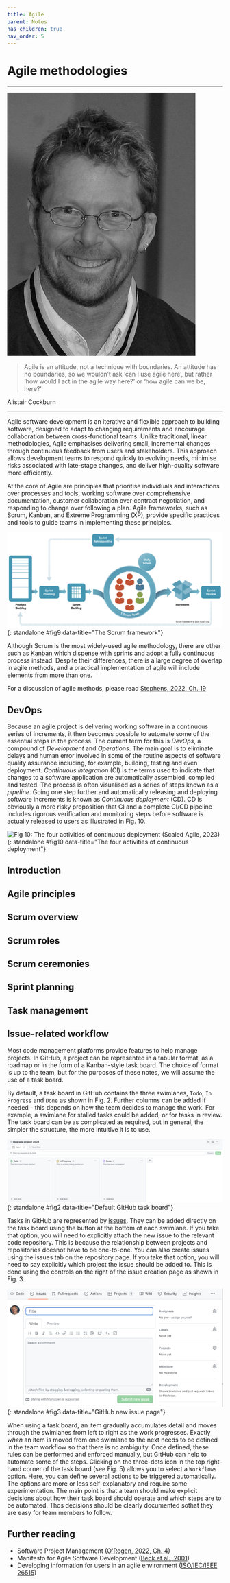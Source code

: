 ```yaml
---
title: Agile
parent: Notes
has_children: true
nav_order: 5
---
```


# Agile methodologies

<hr class="splash">

![Alistair Cockburn](../../images/people/alistair_cockburn.png)

<blockquote class="pretty"><span>
Agile is an attitude, not a technique with boundaries. An attitude has no boundaries, so we wouldn’t ask ‘can I use agile here’, but rather ‘how would I act in the agile way here?’ or ‘how agile can we be, here?'
</span></blockquote>
<p class="attribution">Alistair Cockburn</p>

<hr class="splash">

Agile software development is an iterative and flexible approach to building software, designed to 
adapt to changing requirements and encourage collaboration between cross-functional teams. Unlike 
traditional, linear methodologies, Agile emphasises delivering small, incremental changes through 
continuous feedback from users and stakeholders. This approach allows development teams to respond 
quickly to evolving needs, minimise risks associated with late-stage changes, and deliver 
high-quality software more efficiently.

At the core of Agile are principles that prioritise individuals and interactions over processes 
and tools, working software over comprehensive documentation, customer collaboration over contract 
negotiation, and responding to change over following a plan. Agile frameworks, such as Scrum, 
Kanban, and Extreme Programming (XP), provide specific practices and tools to guide teams in 
implementing these principles.


![Fig. 9: The Scrum framework ([Scrum.org](https://www.scrum.org/learning-series/what-is-scrum))](images/scrum.png){: standalone #fig9 data-title="The Scrum framework"}

Although Scrum is the most widely-used agile methodology, there are other such as 
[Kanban](https://kanbanize.com/kanban-resources) which dispense with sprints and adopt a fully
continuous process instead. Despite their differences, there is a large degree of overlap in agile
methods, and a practical implementation of agile will include elements from more than one.

For a discussion of agile methods, please read [Stephens, 2022, Ch. 19](https://learning.oreilly.com/library/view/beginning-software-engineering/9781119901709/c19.xhtml#please-read)

## DevOps

Because an agile project is delivering working software in a continuous series of increments, it then
becomes possible to automate some of the essential steps in the process. The current term for this
is *DevOps*, a compound of *Development* and  *Operations*. The main goal is to eliminate delays and
human error involved in some of the routine aspects of software quality assurance including,
for example, building, testing and even deployment. *Continuous integration* (CI) is the terms used
to indicate that changes to a software application are automatically assembled, compiled and tested.
The process is often visualised as a series of steps known as a *pipeline*. Going one step further
and automatically releasing and deploying software increments is known as *Continuous deployment* (CD).
CD is obviously a more risky proposition that CI and a complete CI/CD pipeline includes rigorous
verification and monitoring steps before software is actually released to users as illustrated in
Fig. 10.

![Fig 10: The four activities of continuous deployment ([Scaled Agile, 2023](https://scaledagileframework.com/continuous-deployment/))](https://scaledagileframework.com/wp-content/uploads/2023/01/Continuous_Deployment_F02-2.svg#figure){: standalone #fig10 data-title="The four activities of continuous deployment"}


## Introduction

## Agile principles

## Scrum overview

## Scrum roles

## Scrum ceremonies

## Sprint planning

## Task management


## Issue-related workflow

Most code management platforms provide features to help manage projects. In GitHub, a project can be
represented in a tabular format, as a roadmap or in the form of a Kanban-style task board. The choice
of format is up to the team, but for the purposes of these notes, we will assume the use of a task board.

By default, a task board in GitHub contains the three swimlanes, `Todo`, `In Progress` and `Done` as
shown in Fig. 2. Further columns can be added if needed - this depends on how the team decides to
manage the work. For example, a swimlane for stalled tasks could be added, or for tasks in review.
The task board can be as complicated as required, but in general, the simpler the structure, the
more intuitive it is to use.

![Fig. 2. Default GitHub task board](images/github_task_board.png){: standalone #fig2 data-title="Default GitHub task board"}

Tasks in GitHub are represented by [issues](https://docs.github.com/en/issues). They can be added
directly on the task board using the button at the bottom of each swimlane. If you take that option,
you will need to explicitly attach the new issue to the relevant code repository. This is because
the relationship between projects and repositories doesnot have to be one-to-one. You can also create
issues using the issues tab on the repository page. If you take that option, you will need to say
explicitly which project the issue should be added to. This is done using the controls on the right of
the issue creation page as shown in Fig. 3.

![Fig. 3. New issue page](images/new_issue.png){: standalone #fig3 data-title="GitHub new issue page"}

When using a task board, an item gradually accumulates detail and moves through the swimlanes from left
to right as the work progresses. Exactly *when* an item is moved from one swimlane to the next needs to
be defined in the team workflow so that there is no ambiguity. Once defined, these rules can be
performed and enforced manually, but GitHub can help to automate some of the steps. Clicking on the
three-dots icon in the top right-hand corner of the task board (see Fig. 5) allows you to select a
`Workflows` option. Here, you can define several actions to be triggered automatically. The options
are more or less self-explanatory and require some experimentation. The main point is that a team
should make explicit decisions about how their task board should operate and which steps are to be
automated. Thos decisions should be clearly documented sothat they are easy for team members to
follow.

## Further reading

* Software Project Management ([O'Regen, 2022, Ch. 4](https://link-springer-com.napier.idm.oclc.org/chapter/10.1007/978-3-031-07816-3_4))
* Manifesto for Agile Software Development ([Beck et al., 2001](https://agilemanifesto.org/))
* Developing information for users in an agile environment ([ISO/IEC/IEEE 26515](https://napier.primo.exlibrisgroup.com/permalink/44NAP_INST/19n0mho/cdi_ieee_standards_0b0000648897745a))

